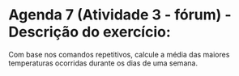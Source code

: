# Agenda 7 (Atividade 3 - fórum) - Descrição do exercício: 

Com base nos comandos repetitivos, calcule a média das maiores temperaturas ocorridas durante os dias de uma semana.
